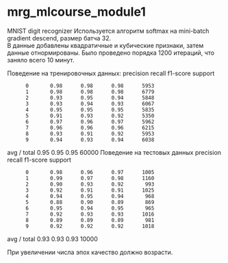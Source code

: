 # mrg_mlcourse_module1
MNIST digit recognizer
Используется алгоритм softmax на mini-batch gradient descend, размер батча 32.  
В данные добавлены квадратичные и кубические признаки, затем данные отнормированы.
Было проведено порядка 1200 итераций, что заняло всего 10 минут.



Поведение на тренировочных данных:
             precision    recall  f1-score   support

          0       0.98      0.98      0.98      5953
          1       0.98      0.98      0.98      6779
          2       0.93      0.95      0.94      5848
          3       0.93      0.94      0.93      6067
          4       0.95      0.95      0.95      5835
          5       0.91      0.93      0.92      5350
          6       0.97      0.96      0.97      5962
          7       0.96      0.96      0.96      6215
          8       0.93      0.91      0.92      5953
          9       0.94      0.93      0.94      6038

avg / total       0.95      0.95      0.95     60000
Поведение на тестовых данных
             precision    recall  f1-score   support

          0       0.98      0.96      0.97      1005
          1       0.99      0.97      0.98      1160
          2       0.90      0.93      0.92       993
          3       0.92      0.91      0.91      1025
          4       0.94      0.95      0.94       968
          5       0.88      0.90      0.89       869
          6       0.95      0.94      0.95       965
          7       0.92      0.93      0.93      1016
          8       0.89      0.89      0.89       981
          9       0.92      0.92      0.92      1018

avg / total       0.93      0.93      0.93     10000

При увеличении числа эпох качество должно возрасти.
